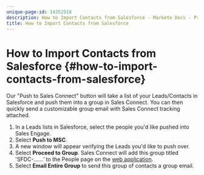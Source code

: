 ```yaml
---
unique-page-id: 14352518
description: How to Import Contacts from Salesforce - Marketo Docs - Product Documentation
title: How to Import Contacts from Salesforce
---
```


# How to Import Contacts from Salesforce {#how-to-import-contacts-from-salesforce}

Our "Push to Sales Connect" button will take a list of your Leads/Contacts in Salesforce and push them into a group in Sales Connect. You can then quickly send a customizable group email with Sales Connect tracking attached.

1. In a Leads lists in Salesforce, select the people you'd like pushed into Sales Engage.
1. Select **Push to MSC**.
1. A new window will appear verifying the Leads you'd like to push over.
1. Select **Proceed to Group**. Sales Connect will add this group titled 'SFDC-......*'* to the People page on the [web application](http://toutapp.com/).
1. Select **Email Entire Group** to send this group of contacts a group email.

